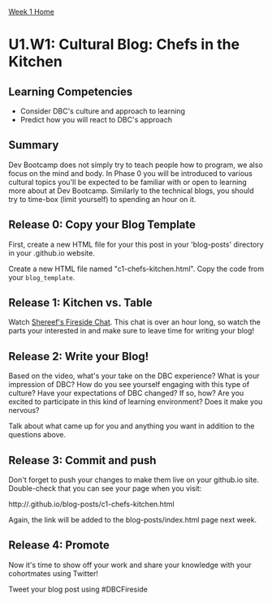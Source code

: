 [Week 1 Home](./)

# U1.W1: Cultural Blog: Chefs in the Kitchen

## Learning Competencies
- Consider DBC's culture and approach to learning
- Predict how you will react to DBC's approach

## Summary
Dev Bootcamp does not simply try to teach people how to program, we also focus on the mind and body. In Phase 0 you will be introduced to various cultural topics you'll be expected to be familiar with or open to learning more about at Dev Bootcamp. Similarly to the technical blogs, you should try to time-box (limit yourself) to spending an hour on it.

## Release 0: Copy your Blog Template
First, create a new HTML file for your this post in your 'blog-posts' directory in your <USERNAME>.github.io website.

Create a new HTML file named "c1-chefs-kitchen.html". Copy the code from your `blog_template`.

## Release 1: Kitchen vs. Table
Watch [Shereef's Fireside Chat](http://vimeo.com/85001014). This chat is over an hour long, so watch the parts your interested in and make sure to leave time for writing your blog!

## Release 2: Write your Blog!
Based on the video, what's your take on the DBC experience? What is your impression of DBC? How do you see yourself engaging with this type of culture?
Have your expectations of DBC changed? If so, how? Are you excited to participate in this kind of learning environment? Does it make you nervous?

Talk about what came up for you and anything you want in addition to the questions above.

## Release 3: Commit and push
Don't forget to push your changes to make them live on your github.io site. Double-check that you can see your page when you visit:

http://<USERNAME>.github.io/blog-posts/c1-chefs-kitchen.html

Again, the link will be added to the blog-posts/index.html page next week.

## Release 4: Promote
Now it's time to show off your work and share your knowledge with your cohortmates using Twitter!

Tweet your blog post using #DBCFireside
